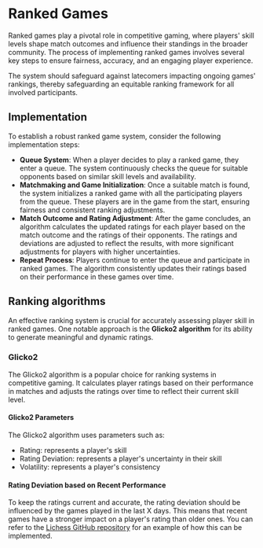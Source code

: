 # Ranked Games

Ranked games play a pivotal role in competitive gaming, where players' skill levels shape match outcomes and influence their standings in the broader community. The process of implementing ranked games involves several key steps to ensure fairness, accuracy, and an engaging player experience.

The system should safeguard against latecomers impacting ongoing games' rankings, thereby safeguarding an equitable ranking framework for all involved participants.
## Implementation

To establish a robust ranked game system, consider the following implementation steps:

- **Queue System**: When a player decides to play a ranked game, they enter a queue. The system continuously checks the queue for suitable opponents based on similar skill levels and availability.
- **Matchmaking and Game Initialization**: Once a suitable match is found, the system initializes a ranked game with all the participating players from the queue. These players are in the game from the start, ensuring fairness and consistent ranking adjustments.
- **Match Outcome and Rating Adjustment**: After the game concludes, an algorithm calculates the updated ratings for each player based on the match outcome and the ratings of their opponents. The ratings and deviations are adjusted to reflect the results, with more significant adjustments for players with higher uncertainties.
- **Repeat Process**: Players continue to enter the queue and participate in ranked games. The algorithm consistently updates their ratings based on their performance in these games over time.

## Ranking algorithms

An effective ranking system is crucial for accurately assessing player skill in ranked games. One notable approach is the **Glicko2 algorithm** for its ability to generate meaningful and dynamic ratings.
### Glicko2

The Glicko2 algorithm is a popular choice for ranking systems in competitive gaming. It calculates player ratings based on their performance in matches and adjusts the ratings over time to reflect their current skill level.

#### Glicko2 Parameters

The Glicko2 algorithm uses parameters such as:
- Rating: represents a player's skill
- Rating Deviation: represents a player's uncertainty in their skill
- Volatility:  represents a player's consistency

#### Rating Deviation based on Recent Performance

To keep the ratings current and accurate, the rating deviation should be influenced by the games played in the last X days. This means that recent games have a stronger impact on a player's rating than older ones. You can refer to the [Lichess GitHub repository](https://github.com/lichess-org/lila/blob/21f0eef20576b43bd8942e9a9f9a35543e346a76/modules/rating/src/main/Glicko.scala) for an example of how this can be implemented.

